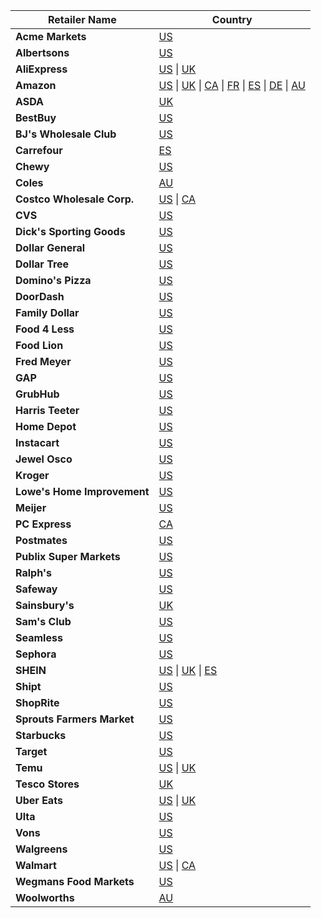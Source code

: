 
| Retailer Name               | Country                                                                                                                                                                                                                                                                                                                                                                                                                                                                                                                                                                                                                                                                                                                                                                                                                                                                                                                                                                                                                                                                                                                                                                                                                                                                                                                                                                                                    
|-----------------------------|------------------------------------------------------------------------------------------------------------------------------------------------------------------------------------------------------------------------------------------------------------------------------------------------------------------------------------------------------------------------------------------------------------------------------------------------------------------------------------------------------------------------------------------------------------------------------------------------------------------------------------------------------------------------------------------------------------------------------------------------------------------------------------------------------------------------------------------------------------------------------------------------------------------------------------------------------------------------------------------------------------------------------------------------------------------------------------------------------------------------------------------------------------------------------------------------------------------------------------------------------------------------------------------------------------------------------------------------------------------------------------------------------------|
| **Acme Markets**            | [US](https://htmlpreview.github.io/?https://github.com/BlinkReceipt/blinkreceipt-android/blob/master/docs/blinkreceipt-account-linking/com/microblink/linking/RetailerIds.html#ACME_MARKETS)                                                                                                                                                                                                                                                                                                                                                                                                                                                                                                                                                                                                                                                                                                                                                                                                                                                                                                                                                                                                                                                                                                                                                                                                               
| **Albertsons**              | [US](https://htmlpreview.github.io/?https://github.com/BlinkReceipt/blinkreceipt-android/blob/master/docs/blinkreceipt-account-linking/com/microblink/linking/RetailerIds.html#ALBERTSONS)                                                                                                                                                                                                                                                                                                                                                                                                                                                                                                                                                                                                                                                                                                                                                                                                                                                                                                                                                                                                                                                                                                                                                                                                                 
| **AliExpress**              | [US](https://htmlpreview.github.io/?https://github.com/BlinkReceipt/blinkreceipt-android/blob/master/docs/blinkreceipt-account-linking/com/microblink/linking/RetailerIds.html#ALI_EXPRESS) \| [UK](https://htmlpreview.github.io/?https://github.com/BlinkReceipt/blinkreceipt-android/blob/master/docs/blinkreceipt-account-linking/com/microblink/linking/RetailerIds.html#ALI_EXPRESS_UK)                                                                                                                                                                                                                                                                                                                                                                                                                                                                                                                                                                                                                                                                                                                                                                                                                                                                                                                                                                                                              
| **Amazon**                  | [US](https://htmlpreview.github.io/?https://github.com/BlinkReceipt/blinkreceipt-android/blob/master/docs/blinkreceipt-account-linking/com/microblink/linking/RetailerIds.html#AMAZON_US) \| [UK](https://htmlpreview.github.io/?https://github.com/BlinkReceipt/blinkreceipt-android/blob/master/docs/blinkreceipt-account-linking/com/microblink/linking/RetailerIds.html#AMAZON_UK) \| [CA](https://htmlpreview.github.io/?https://github.com/BlinkReceipt/blinkreceipt-android/blob/master/docs/blinkreceipt-account-linking/com/microblink/linking/RetailerIds.html#AMAZON_CA) \| [FR](https://htmlpreview.github.io/?https://github.com/BlinkReceipt/blinkreceipt-android/blob/master/docs/blinkreceipt-account-linking/com/microblink/linking/RetailerIds.html#AMAZON_FR) \| [ES](https://htmlpreview.github.io/?https://github.com/BlinkReceipt/blinkreceipt-android/blob/master/docs/blinkreceipt-account-linking/com/microblink/linking/RetailerIds.html#AMAZON_ES) \| [DE](https://htmlpreview.github.io/?https://github.com/BlinkReceipt/blinkreceipt-android/blob/master/docs/blinkreceipt-account-linking/com/microblink/linking/RetailerIds.html#AMAZON_DE) \| [AU](https://htmlpreview.github.io/?https://github.com/BlinkReceipt/blinkreceipt-android/blob/master/docs/blinkreceipt-account-linking/com/microblink/linking/RetailerIds.html#AMAZON_AU) 
| **ASDA**                    | [UK](https://htmlpreview.github.io/?https://github.com/BlinkReceipt/blinkreceipt-android/blob/master/docs/blinkreceipt-account-linking/com/microblink/linking/RetailerIds.html#ASDA)                                                                                                                                                                                                                                                                                                                                                                                                                                                                                                                                                                                                                                                                                                                                                                                                                                                                                                                                                                                                                                                                                                                                                                                                                       
| **BestBuy**                 | [US](https://htmlpreview.github.io/?https://github.com/BlinkReceipt/blinkreceipt-android/blob/master/docs/blinkreceipt-account-linking/com/microblink/linking/RetailerIds.html#BESTBUY)                                                                                                                                                                                                                                                                                                                                                                                                                                                                                                                                                                                                                                                                                                                                                                                                                                                                                                                                                                                                                                                                                                                                                                                                                    
| **BJ's Wholesale Club**     | [US](https://htmlpreview.github.io/?https://github.com/BlinkReceipt/blinkreceipt-android/blob/master/docs/blinkreceipt-account-linking/com/microblink/linking/RetailerIds.html#BJS_WHOLESALE)                                                                                                                                                                                                                                                                                                                                                                                                                                                                                                                                                                                                                                                                                                                                                                                                                                                                                                                                                                                                                                                                                                                                                                                                              
| **Carrefour**               | [ES](https://htmlpreview.github.io/?https://github.com/BlinkReceipt/blinkreceipt-android/blob/master/docs/blinkreceipt-account-linking/com/microblink/linking/RetailerIds.html#CARREFOUR_ES)                                                                                                                                                                                                                                                                                                                                                                                                                                                                                                                                                                                                                                                                                                                                                                                                                                                                                                                                                                                                                                                                                                                                                                                                               
| **Chewy**                   | [US](https://htmlpreview.github.io/?https://github.com/BlinkReceipt/blinkreceipt-android/blob/master/docs/blinkreceipt-account-linking/com/microblink/linking/RetailerIds.html#CHEWY)                                                                                                                                                                                                                                                                                                                                                                                                                                                                                                                                                                                                                                                                                                                                                                                                                                                                                                                                                                                                                                                                                                                                                                                                                      
| **Coles**                   | [AU](https://htmlpreview.github.io/?https://github.com/BlinkReceipt/blinkreceipt-android/blob/master/docs/blinkreceipt-account-linking/com/microblink/linking/RetailerIds.html#COLES)                                                                                                                                                                                                                                                                                                                                                                                                                                                                                                                                                                                                                                                                                                                                                                                                                                                                                                                                                                                                                                                                                                                                                                                                                      
| **Costco Wholesale Corp.**  | [US](https://htmlpreview.github.io/?https://github.com/BlinkReceipt/blinkreceipt-android/blob/master/docs/blinkreceipt-account-linking/com/microblink/linking/RetailerIds.html#COSTCO) \| [CA](https://htmlpreview.github.io/?https://github.com/BlinkReceipt/blinkreceipt-android/blob/master/docs/blinkreceipt-account-linking/com/microblink/linking/RetailerIds.html#COSTCO_CA)                                                                                                                                                                                                                                                                                                                                                                                                                                                                                                                                                                                                                                                                                                                                                                                                                                                                                                                                                                                                                        
| **CVS**                     | [US](https://htmlpreview.github.io/?https://github.com/BlinkReceipt/blinkreceipt-android/blob/master/docs/blinkreceipt-account-linking/com/microblink/linking/RetailerIds.html#CVS)                                                                                                                                                                                                                                                                                                                                                                                                                                                                                                                                                                                                                                                                                                                                                                                                                                                                                                                                                                                                                                                                                                                                                                                                                        
| **Dick's Sporting Goods**   | [US](https://htmlpreview.github.io/?https://github.com/BlinkReceipt/blinkreceipt-android/blob/master/docs/blinkreceipt-account-linking/com/microblink/linking/RetailerIds.html#DICKS_SPORTING_GOODS)                                                                                                                                                                                                                                                                                                                                                                                                                                                                                                                                                                                                                                                                                                                                                                                                                                                                                                                                                                                                                                                                                                                                                                                                       
| **Dollar General**          | [US](https://htmlpreview.github.io/?https://github.com/BlinkReceipt/blinkreceipt-android/blob/master/docs/blinkreceipt-account-linking/com/microblink/linking/RetailerIds.html#DOLLAR_GENERAL)                                                                                                                                                                                                                                                                                                                                                                                                                                                                                                                                                                                                                                                                                                                                                                                                                                                                                                                                                                                                                                                                                                                                                                                                             
| **Dollar Tree**             | [US](https://htmlpreview.github.io/?https://github.com/BlinkReceipt/blinkreceipt-android/blob/master/docs/blinkreceipt-account-linking/com/microblink/linking/RetailerIds.html#DOLLAR_TREE)                                                                                                                                                                                                                                                                                                                                                                                                                                                                                                                                                                                                                                                                                                                                                                                                                                                                                                                                                                                                                                                                                                                                                                                                                
| **Domino's Pizza**          | [US](https://htmlpreview.github.io/?https://github.com/BlinkReceipt/blinkreceipt-android/blob/master/docs/blinkreceipt-account-linking/com/microblink/linking/RetailerIds.html#DOMINOS_PIZZA)                                                                                                                                                                                                                                                                                                                                                                                                                                                                                                                                                                                                                                                                                                                                                                                                                                                                                                                                                                                                                                                                                                                                                                                                              
| **DoorDash**                | [US](https://htmlpreview.github.io/?https://github.com/BlinkReceipt/blinkreceipt-android/blob/master/docs/blinkreceipt-account-linking/com/microblink/linking/RetailerIds.html#DOOR_DASH)                                                                                                                                                                                                                                                                                                                                                                                                                                                                                                                                                                                                                                                                                                                                                                                                                                                                                                                                                                                                                                                                                                                                                                                                                  
| **Family Dollar**           | [US](https://htmlpreview.github.io/?https://github.com/BlinkReceipt/blinkreceipt-android/blob/master/docs/blinkreceipt-account-linking/com/microblink/linking/RetailerIds.html#FAMILY_DOLLAR)                                                                                                                                                                                                                                                                                                                                                                                                                                                                                                                                                                                                                                                                                                                                                                                                                                                                                                                                                                                                                                                                                                                                                                                                              
| **Food 4 Less**             | [US](https://htmlpreview.github.io/?https://github.com/BlinkReceipt/blinkreceipt-android/blob/master/docs/blinkreceipt-account-linking/com/microblink/linking/RetailerIds.html#FOOD_4_LESS)                                                                                                                                                                                                                                                                                                                                                                                                                                                                                                                                                                                                                                                                                                                                                                                                                                                                                                                                                                                                                                                                                                                                                                                                                
| **Food Lion**               | [US](https://htmlpreview.github.io/?https://github.com/BlinkReceipt/blinkreceipt-android/blob/master/docs/blinkreceipt-account-linking/com/microblink/linking/RetailerIds.html#FOOD_LION)                                                                                                                                                                                                                                                                                                                                                                                                                                                                                                                                                                                                                                                                                                                                                                                                                                                                                                                                                                                                                                                                                                                                                                                                                  
| **Fred Meyer**              | [US](https://htmlpreview.github.io/?https://github.com/BlinkReceipt/blinkreceipt-android/blob/master/docs/blinkreceipt-account-linking/com/microblink/linking/RetailerIds.html#FRED_MEYER)                                                                                                                                                                                                                                                                                                                                                                                                                                                                                                                                                                                                                                                                                                                                                                                                                                                                                                                                                                                                                                                                                                                                                                                                                 
| **GAP**                     | [US](https://htmlpreview.github.io/?https://github.com/BlinkReceipt/blinkreceipt-android/blob/master/docs/blinkreceipt-account-linking/com/microblink/linking/RetailerIds.html#GAP)                                                                                                                                                                                                                                                                                                                                                                                                                                                                                                                                                                                                                                                                                                                                                                                                                                                                                                                                                                                                                                                                                                                                                                                                                        
| **GrubHub**                 | [US](https://htmlpreview.github.io/?https://github.com/BlinkReceipt/blinkreceipt-android/blob/master/docs/blinkreceipt-account-linking/com/microblink/linking/RetailerIds.html#GRUBHUB)                                                                                                                                                                                                                                                                                                                                                                                                                                                                                                                                                                                                                                                                                                                                                                                                                                                                                                                                                                                                                                                                                                                                                                                                                    
| **Harris Teeter**           | [US](https://htmlpreview.github.io/?https://github.com/BlinkReceipt/blinkreceipt-android/blob/master/docs/blinkreceipt-account-linking/com/microblink/linking/RetailerIds.html#HARRIS_TEETER)                                                                                                                                                                                                                                                                                                                                                                                                                                                                                                                                                                                                                                                                                                                                                                                                                                                                                                                                                                                                                                                                                                                                                                                                              
| **Home Depot**              | [US](https://htmlpreview.github.io/?https://github.com/BlinkReceipt/blinkreceipt-android/blob/master/docs/blinkreceipt-account-linking/com/microblink/linking/RetailerIds.html#HOME_DEPOT)                                                                                                                                                                                                                                                                                                                                                                                                                                                                                                                                                                                                                                                                                                                                                                                                                                                                                                                                                                                                                                                                                                                                                                                                                 
| **Instacart**               | [US](https://htmlpreview.github.io/?https://github.com/BlinkReceipt/blinkreceipt-android/blob/master/docs/blinkreceipt-account-linking/com/microblink/linking/RetailerIds.html#INSTACART)                                                                                                                                                                                                                                                                                                                                                                                                                                                                                                                                                                                                                                                                                                                                                                                                                                                                                                                                                                                                                                                                                                                                                                                                                  
| **Jewel Osco**              | [US](https://htmlpreview.github.io/?https://github.com/BlinkReceipt/blinkreceipt-android/blob/master/docs/blinkreceipt-account-linking/com/microblink/linking/RetailerIds.html#JEWEL_OSCO)                                                                                                                                                                                                                                                                                                                                                                                                                                                                                                                                                                                                                                                                                                                                                                                                                                                                                                                                                                                                                                                                                                                                                                                                                 
| **Kroger**                  | [US](https://htmlpreview.github.io/?https://github.com/BlinkReceipt/blinkreceipt-android/blob/master/docs/blinkreceipt-account-linking/com/microblink/linking/RetailerIds.html#KROGER)                                                                                                                                                                                                                                                                                                                                                                                                                                                                                                                                                                                                                                                                                                                                                                                                                                                                                                                                                                                                                                                                                                                                                                                                                     
| **Lowe's Home Improvement** | [US](https://htmlpreview.github.io/?https://github.com/BlinkReceipt/blinkreceipt-android/blob/master/docs/blinkreceipt-account-linking/com/microblink/linking/RetailerIds.html#LOWES)                                                                                                                                                                                                                                                                                                                                                                                                                                                                                                                                                                                                                                                                                                                                                                                                                                                                                                                                                                                                                                                                                                                                                                                                                      
| **Meijer**                  | [US](https://htmlpreview.github.io/?https://github.com/BlinkReceipt/blinkreceipt-android/blob/master/docs/blinkreceipt-account-linking/com/microblink/linking/RetailerIds.html#MEIJER)                                                                                                                                                                                                                                                                                                                                                                                                                                                                                                                                                                                                                                                                                                                                                                                                                                                                                                                                                                                                                                                                                                                                                                                                                     
| **PC Express**              | [CA](https://htmlpreview.github.io/?https://github.com/BlinkReceipt/blinkreceipt-android/blob/master/docs/blinkreceipt-account-linking/com/microblink/linking/RetailerIds.html#PCEXPRESS)                                                                                                                                                                                                                                                                                                                                                                                                                                                                                                                                                                                                                                                                                                                                                                                                                                                                                                                                                                                                                                                                                                                                                                                                                  
| **Postmates**               | [US](https://htmlpreview.github.io/?https://github.com/BlinkReceipt/blinkreceipt-android/blob/master/docs/blinkreceipt-account-linking/com/microblink/linking/RetailerIds.html#POSTMATES)                                                                                                                                                                                                                                                                                                                                                                                                                                                                                                                                                                                                                                                                                                                                                                                                                                                                                                                                                                                                                                                                                                                                                                                                                  
| **Publix Super Markets**    | [US](https://htmlpreview.github.io/?https://github.com/BlinkReceipt/blinkreceipt-android/blob/master/docs/blinkreceipt-account-linking/com/microblink/linking/RetailerIds.html#PUBLIX)                                                                                                                                                                                                                                                                                                                                                                                                                                                                                                                                                                                                                                                                                                                                                                                                                                                                                                                                                                                                                                                                                                                                                                                                                     
| **Ralph's**                 | [US](https://htmlpreview.github.io/?https://github.com/BlinkReceipt/blinkreceipt-android/blob/master/docs/blinkreceipt-account-linking/com/microblink/linking/RetailerIds.html#RALPHS)                                                                                                                                                                                                                                                                                                                                                                                                                                                                                                                                                                                                                                                                                                                                                                                                                                                                                                                                                                                                                                                                                                                                                                                                                     
| **Safeway**                 | [US](https://htmlpreview.github.io/?https://github.com/BlinkReceipt/blinkreceipt-android/blob/master/docs/blinkreceipt-account-linking/com/microblink/linking/RetailerIds.html#SAFEWAY)                                                                                                                                                                                                                                                                                                                                                                                                                                                                                                                                                                                                                                                                                                                                                                                                                                                                                                                                                                                                                                                                                                                                                                                                                    
| **Sainsbury's**             | [UK](https://htmlpreview.github.io/?https://github.com/BlinkReceipt/blinkreceipt-android/blob/master/docs/blinkreceipt-account-linking/com/microblink/linking/RetailerIds.html#SAINSBURY_UK)                                                                                                                                                                                                                                                                                                                                                                                                                                                                                                                                                                                                                                                                                                                                                                                                                                                                                                                                                                                                                                                                                                                                                                                                               
| **Sam's Club**              | [US](https://htmlpreview.github.io/?https://github.com/BlinkReceipt/blinkreceipt-android/blob/master/docs/blinkreceipt-account-linking/com/microblink/linking/RetailerIds.html#SAMS_CLUB)                                                                                                                                                                                                                                                                                                                                                                                                                                                                                                                                                                                                                                                                                                                                                                                                                                                                                                                                                                                                                                                                                                                                                                                                                  
| **Seamless**                | [US](https://htmlpreview.github.io/?https://github.com/BlinkReceipt/blinkreceipt-android/blob/master/docs/blinkreceipt-account-linking/com/microblink/linking/RetailerIds.html#SEAMLESS)                                                                                                                                                                                                                                                                                                                                                                                                                                                                                                                                                                                                                                                                                                                                                                                                                                                                                                                                                                                                                                                                                                                                                                                                                   
| **Sephora**                 | [US](https://htmlpreview.github.io/?https://github.com/BlinkReceipt/blinkreceipt-android/blob/master/docs/blinkreceipt-account-linking/com/microblink/linking/RetailerIds.html#SEPHORA)                                                                                                                                                                                                                                                                                                                                                                                                                                                                                                                                                                                                                                                                                                                                                                                                                                                                                                                                                                                                                                                                                                                                                                                                                    
| **SHEIN**                   | [US](https://htmlpreview.github.io/?https://github.com/BlinkReceipt/blinkreceipt-android/blob/master/docs/blinkreceipt-account-linking/com/microblink/linking/RetailerIds.html#SHEIN) \| [UK](https://htmlpreview.github.io/?https://github.com/BlinkReceipt/blinkreceipt-android/blob/master/docs/blinkreceipt-account-linking/com/microblink/linking/RetailerIds.html#SHEIN_UK) \| [ES](https://htmlpreview.github.io/?https://github.com/BlinkReceipt/blinkreceipt-android/blob/master/docs/blinkreceipt-account-linking/com/microblink/linking/RetailerIds.html#SHEIN_ES)                                                                                                                                                                                                                                                                                                                                                                                                                                                                                                                                                                                                                                                                                                                                                                                                                              
| **Shipt**                   | [US](https://htmlpreview.github.io/?https://github.com/BlinkReceipt/blinkreceipt-android/blob/master/docs/blinkreceipt-account-linking/com/microblink/linking/RetailerIds.html#SHIPT)                                                                                                                                                                                                                                                                                                                                                                                                                                                                                                                                                                                                                                                                                                                                                                                                                                                                                                                                                                                                                                                                                                                                                                                                                      
| **ShopRite**                | [US](https://htmlpreview.github.io/?https://github.com/BlinkReceipt/blinkreceipt-android/blob/master/docs/blinkreceipt-account-linking/com/microblink/linking/RetailerIds.html#SHOPRITE)                                                                                                                                                                                                                                                                                                                                                                                                                                                                                                                                                                                                                                                                                                                                                                                                                                                                                                                                                                                                                                                                                                                                                                                                                   
| **Sprouts Farmers Market**  | [US](https://htmlpreview.github.io/?https://github.com/BlinkReceipt/blinkreceipt-android/blob/master/docs/blinkreceipt-account-linking/com/microblink/linking/RetailerIds.html#SPROUTS)                                                                                                                                                                                                                                                                                                                                                                                                                                                                                                                                                                                                                                                                                                                                                                                                                                                                                                                                                                                                                                                                                                                                                                                                                    
| **Starbucks**               | [US](https://htmlpreview.github.io/?https://github.com/BlinkReceipt/blinkreceipt-android/blob/master/docs/blinkreceipt-account-linking/com/microblink/linking/RetailerIds.html#STARBUCKS)                                                                                                                                                                                                                                                                                                                                                                                                                                                                                                                                                                                                                                                                                                                                                                                                                                                                                                                                                                                                                                                                                                                                                                                                                  
| **Target**                  | [US](https://htmlpreview.github.io/?https://github.com/BlinkReceipt/blinkreceipt-android/blob/master/docs/blinkreceipt-account-linking/com/microblink/linking/RetailerIds.html#TARGET)                                                                                                                                                                                                                                                                                                                                                                                                                                                                                                                                                                                                                                                                                                                                                                                                                                                                                                                                                                                                                                                                                                                                                                                                                     
| **Temu**                    | [US](https://htmlpreview.github.io/?https://github.com/BlinkReceipt/blinkreceipt-android/blob/master/docs/blinkreceipt-account-linking/com/microblink/linking/RetailerIds.html#TEMU) \| [UK](https://htmlpreview.github.io/?https://github.com/BlinkReceipt/blinkreceipt-android/blob/master/docs/blinkreceipt-account-linking/com/microblink/linking/RetailerIds.html#TEMU_UK)                                                                                                                                                                                                                                                                                                                                                                                                                                                                                                                                                                                                                                                                                                                                                                                                                                                                                                                                                                                                                               
| **Tesco Stores**            | [UK](https://htmlpreview.github.io/?https://github.com/BlinkReceipt/blinkreceipt-android/blob/master/docs/blinkreceipt-account-linking/com/microblink/linking/RetailerIds.html#TESTCO)                                                                                                                                                                                                                                                                                                                                                                                                                                                                                                                                                                                                                                                                                                                                                                                                                                                                                                                                                                                                                                                                                                                                                                                                                      
| **Uber Eats**               | [US](https://htmlpreview.github.io/?https://github.com/BlinkReceipt/blinkreceipt-android/blob/master/docs/blinkreceipt-account-linking/com/microblink/linking/RetailerIds.html#UBER_EATS) \| [UK](https://htmlpreview.github.io/?https://github.com/BlinkReceipt/blinkreceipt-android/blob/master/docs/blinkreceipt-account-linking/com/microblink/linking/RetailerIds.html#UBER_EATS_UK)                                                                                                                                                                                                                                                                                                                                                                                                                                                                                                                                                                                                                                                                                                                                                                                                                                                                                                                                                                                                                  
| **Ulta**                    | [US](https://htmlpreview.github.io/?https://github.com/BlinkReceipt/blinkreceipt-android/blob/master/docs/blinkreceipt-account-linking/com/microblink/linking/RetailerIds.html#ULTA)                                                                                                                                                                                                                                                                                                                                                                                                                                                                                                                                                                                                                                                                                                                                                                                                                                                                                                                                                                                                                                                                                                                                                                                                                       
| **Vons**                    | [US](https://htmlpreview.github.io/?https://github.com/BlinkReceipt/blinkreceipt-android/blob/master/docs/blinkreceipt-account-linking/com/microblink/linking/RetailerIds.html#VONS)                                                                                                                                                                                                                                                                                                                                                                                                                                                                                                                                                                                                                                                                                                                                                                                                                                                                                                                                                                                                                                                                                                                                                                                                                       
| **Walgreens**               | [US](https://htmlpreview.github.io/?https://github.com/BlinkReceipt/blinkreceipt-android/blob/master/docs/blinkreceipt-account-linking/com/microblink/linking/RetailerIds.html#WALGREENS)                                                                                                                                                                                                                                                                                                                                                                                                                                                                                                                                                                                                                                                                                                                                                                                                                                                                                                                                                                                                                                                                                                                                                                                                                  
| **Walmart**                 | [US](https://htmlpreview.github.io/?https://github.com/BlinkReceipt/blinkreceipt-android/blob/master/docs/blinkreceipt-account-linking/com/microblink/linking/RetailerIds.html#WALMART) \| [CA](https://htmlpreview.github.io/?https://github.com/BlinkReceipt/blinkreceipt-android/blob/master/docs/blinkreceipt-account-linking/com/microblink/linking/RetailerIds.html#WALMART_CA)                                                                                                                                                                                                                                                                                                                                                                                                                                                                                                                                                                                                                                                                                                                                                                                                                                                                                                                                                                                                                      
| **Wegmans Food Markets**    | [US](https://htmlpreview.github.io/?https://github.com/BlinkReceipt/blinkreceipt-android/blob/master/docs/blinkreceipt-account-linking/com/microblink/linking/RetailerIds.html#WEGMANS)                                                                                                                                                                                                                                                                                                                                                                                                                                                                                                                                                                                                                                                                                                                                                                                                                                                                                                                                                                                                                                                                                                                                                                                                                    
| **Woolworths**              | [AU](https://htmlpreview.github.io/?https://github.com/BlinkReceipt/blinkreceipt-android/blob/master/docs/blinkreceipt-account-linking/com/microblink/linking/RetailerIds.html#WOOLWORTHS)                                                                                                                                                                                                                                                                                                                                                                                                                                                                                                                                                                                                                                                                                                                                                                                                                                                                                                                                                                                                                                                                                                                                                                                                                 
